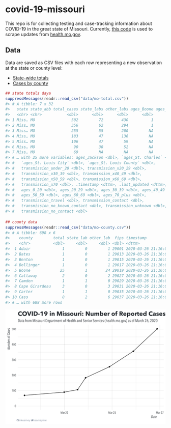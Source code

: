
<!-- README.md is generated from README.Rmd. Please edit that file -->

# covid-19-missouri

<!-- badges: start -->

<!-- badges: end -->

This repo is for collecting testing and case-tracking information about
COVID-19 in the great state of Missouri. Currently, [this
code](R/scrape.R) is used to scrape updates from
[health.mo.gov](https://health.mo.gov).

## Data

Data are saved as CSV files with each row representing a new observation
at the state or county level:

  - [State-wide totals](data/mo-total.csv)
  - [Cases by county](data/mo-county.csv)

<!-- end list -->

``` r
## state totals daya
suppressMessages(readr::read_csv("data/mo-total.csv"))
#> # A tibble: 7 x 32
#>   state state_abb total_cases state_labs other_labs ages_Boone ages_Greene
#>   <chr> <chr>           <dbl>      <dbl>      <dbl>      <dbl>       <dbl>
#> 1 Miss… MO                502         72        430          1           3
#> 2 Miss… MO                356         62        294          1           3
#> 3 Miss… MO                255         55        200         NA          NA
#> 4 Miss… MO                183         47        136         NA          NA
#> 5 Miss… MO                106         47         59         NA          NA
#> 6 Miss… MO                 90         38         52         NA          NA
#> 7 Miss… MO                 69         NA         NA         NA          NA
#> # … with 25 more variables: ages_Jackson <dbl>, `ages_St. Charles` <dbl>,
#> #   `ages_St. Louis City` <dbl>, `ages_St. Louis County` <dbl>,
#> #   transmission_under_20 <dbl>, transmission_x20_29 <dbl>,
#> #   transmission_x30_39 <dbl>, transmission_x40_49 <dbl>,
#> #   transmission_x50_59 <dbl>, transmission_x60_69 <dbl>,
#> #   transmission_x70 <dbl>, .timestamp <dttm>, .last_updated <dttm>,
#> #   ages_0_20 <dbl>, ages_20_29 <dbl>, ages_30_39 <dbl>, ages_40_49 <dbl>,
#> #   ages_50_59 <dbl>, ages_60_69 <dbl>, ages_70_plus <dbl>,
#> #   transmission_travel <dbl>, transmission_contact <dbl>,
#> #   transmission_no_known_contact <dbl>, transmission_unknown <dbl>,
#> #   transmission_no_contact <dbl>

## county data
suppressMessages(readr::read_csv("data/mo-county.csv"))
#> # A tibble: 698 x 6
#>    county         total state_lab other_lab  fips timestamp          
#>    <chr>          <dbl>     <dbl>     <dbl> <dbl> <dttm>             
#>  1 Adair              1         0         1 29001 2020-03-26 21:16:01
#>  2 Bates              1         0         1 29013 2020-03-26 21:16:01
#>  3 Benton             1         0         1 29015 2020-03-26 21:16:01
#>  4 Bollinger          1         0         1 29017 2020-03-26 21:16:01
#>  5 Boone             25         1        24 29019 2020-03-26 21:16:01
#>  6 Callaway           2         0         2 29027 2020-03-26 21:16:01
#>  7 Camden             1         1         0 29029 2020-03-26 21:16:01
#>  8 Cape Girardeau     3         0         3 29031 2020-03-26 21:16:01
#>  9 Carter             1         1         0 29035 2020-03-26 21:16:01
#> 10 Cass               8         2         6 29037 2020-03-26 21:16:01
#> # … with 688 more rows
```

![](img/timeseries.png)
